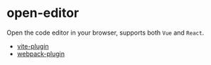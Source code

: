 # open-editor

Open the code editor in your browser, supports both `Vue` and `React`.

- [vite-plugin](https://github.com/zjxxxxxxxxx/open-editor/tree/main/packages/vite)
- [webpack-plugin](https://github.com/zjxxxxxxxxx/open-editor/tree/main/packages/webpack)
